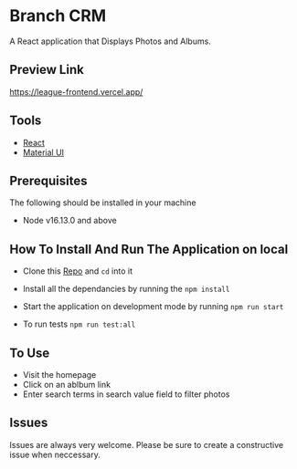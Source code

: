 # Branch CRM

A React application that Displays Photos and Albums.

## Preview Link

https://league-frontend.vercel.app/


## Tools

- [React](https://reactjs.org/)
- [Material UI](https://react-bootstrap.github.io/)

## Prerequisites

The following should be installed in your machine

- Node v16.13.0 and above 

## How To Install And Run The Application on local

- Clone this [Repo]('https://github.com/Igho-Godwin/branch_frontend') and `cd` into it

- Install all the dependancies by running the `npm install`
- Start the application on development mode by running `npm run start`
- To run tests `npm run test:all`

## To Use
- Visit the homepage
- Click on an ablbum link
- Enter search terms in search value field to filter photos


## Issues

Issues are always very welcome. Please be sure to create a constructive issue when neccessary.

